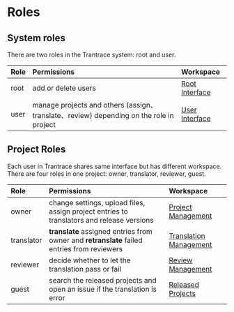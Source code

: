 # Roles

## System roles 

<span id='system-roles'></span>

There are two roles in the Trantrace system: root and user. 

| Role | Permissions | Workspace |
| :--- | :--- | :--- |
| root | add or delete users | [Root Interface](../interface/root.md) |
| user | manage projects and others (assign、translate、review) depending on the role in project | [User Interface](../interface/user.md) |

## Project Roles

Each user in Trantrace shares same interface but has different workspace. There are four roles in one project: owner, translator, reviewer, guest.

| Role | Permissions | Workspace |
| :--- | :--- | :--- |
| owner | change settings, upload files, assign project entries to translators and release versions | [Project Management](../interface/owner-project-management.md) |
| translator | **translate** assigned entries from owner and **retranslate** failed entries from reviewers | [Translation Management](../interface/translator-translation-management.md) |
| reviewer | decide whether to let the translation pass or fail | [Review Management](../interface/reviewer-review-management.md) |
| guest | search the released projects and open an issue if the translation is error | [Released Projects](../interface/guest-released-projects.md) |




